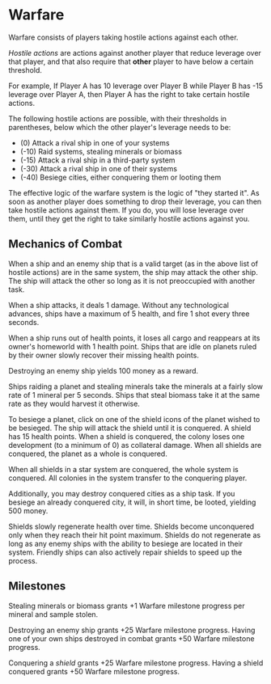 # Warfare

Warfare consists of players taking hostile actions against each other. 

*Hostile actions* are actions against another player that reduce leverage over that player, and that also require that __other__ player to have below a certain threshold.

For example, If Player A has 10 leverage over Player B while Player B has -15 leverage over Player A, then Player A has the right to take certain hostile actions. 

The following hostile actions are possible, with their thresholds in parentheses, below which the other player's leverage needs to be:
 - (0) Attack a rival ship in one of your systems
 - (-10) Raid systems, stealing minerals or biomass
 - (-15) Attack a rival ship in a third-party system
 - (-30) Attack a rival ship in one of their systems
 - (-40) Besiege cities, either conquering them or looting them

The effective logic of the warfare system is the logic of "they started it". As soon as another player does something to drop their leverage, you can then take hostile actions against them. If you do, you will lose leverage over them, until they get the right to take similarly hostile actions against you.

## Mechanics of Combat

When a ship and an enemy ship that is a valid target (as in the above list of hostile actions) are in the same system, the ship may attack the other ship. The ship will attack the other so long as it is not preoccupied with another task. 

When a ship attacks, it deals 1 damage. Without any technological advances, ships have a maximum of 5 health, and fire 1 shot every three seconds. 

When a ship runs out of health points, it loses all cargo and reappears at its owner's homeworld with 1 health point. Ships that are idle on planets ruled by their owner slowly recover their missing health points.

Destroying an enemy ship yields 100 money as a reward. 

Ships raiding a planet and stealing minerals take the minerals at a fairly slow rate of 1 mineral per 5 seconds. Ships that steal biomass take it at the same rate as they would harvest it otherwise. 

To besiege a planet, click on one of the shield icons of the planet wished to be besieged. The ship will attack the shield until it is conquered. A shield has 15 health points. When a shield is conquered, the colony loses one development (to a minimum of 0) as collateral damage. When all shields are conquered, the planet as a whole is conquered. 

When all shields in a star system are conquered, the whole system is conquered. All colonies in the system transfer to the conquering player.

Additionally, you may destroy conquered cities as a ship task. If you besiege an already conquered city, it will, in short time, be looted, yielding 500 money. 

Shields slowly regenerate health over time. Shields become unconquered only when they reach their hit point maximum. Shields do not regenerate as long as any enemy ships with the ability to besiege are located in their system. Friendly ships can also actively repair shields to speed up the process. 

## Milestones

Stealing minerals or biomass grants +1 Warfare milestone progress per mineral and sample stolen.

Destroying an enemy ship grants +25 Warfare milestone progress. Having one of your own ships destroyed in combat grants +50 Warfare milestone progress.

Conquering a *shield* grants +25 Warfare milestone progress. Having a shield conquered grants +50 Warfare milestone progress.
